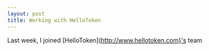 ```yaml
---
layout: post
title: Working with HelloToken
---
```


Last week, I joined [HelloToken](http://www.hellotoken.com}'s team 